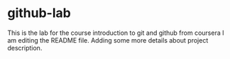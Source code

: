 # github-lab
This is the lab for the course introduction to git and github from coursera 
I am editing the README file. Adding some more details about project description. 

